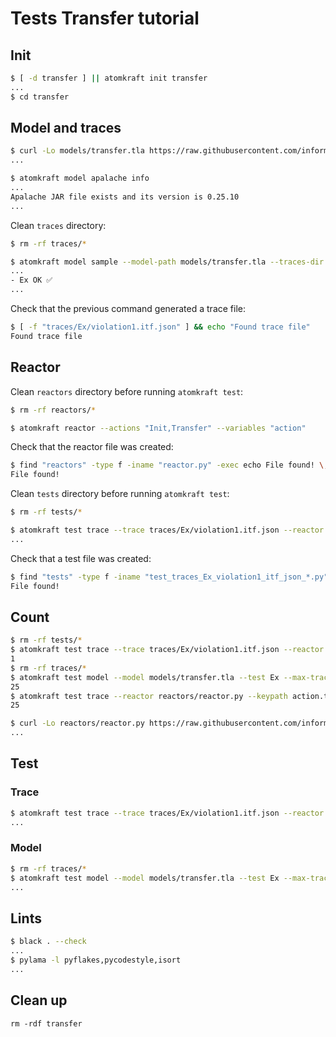 # Tests Transfer tutorial

## Init

```sh
$ [ -d transfer ] || atomkraft init transfer
...
$ cd transfer
```

## Model and traces

<!-- $MDX dir=transfer -->
```sh
$ curl -Lo models/transfer.tla https://raw.githubusercontent.com/informalsystems/atomkraft/dev/examples/cosmos-sdk/transfer/transfer.tla
...
```

```sh
$ atomkraft model apalache info
...
Apalache JAR file exists and its version is 0.25.10
...
```

Clean `traces` directory:

<!-- $MDX dir=transfer -->
```sh
$ rm -rf traces/*
```

<!-- $MDX dir=transfer -->
```sh
$ atomkraft model sample --model-path models/transfer.tla --traces-dir traces --examples Ex
...
- Ex OK ✅
...
```

Check that the previous command generated a trace file:

<!-- $MDX dir=transfer -->
```sh
$ [ -f "traces/Ex/violation1.itf.json" ] && echo "Found trace file"
Found trace file
```

## Reactor

Clean `reactors` directory before running `atomkraft test`:

<!-- $MDX dir=transfer -->
```sh
$ rm -rf reactors/*
```

<!-- $MDX dir=transfer -->
```sh
$ atomkraft reactor --actions "Init,Transfer" --variables "action"
```

Check that the reactor file was created:

<!-- $MDX dir=transfer -->
```sh
$ find "reactors" -type f -iname "reactor.py" -exec echo File found! \;
File found!
```

Clean `tests` directory before running `atomkraft test`:

<!-- $MDX dir=transfer -->
```sh
$ rm -rf tests/*
```

<!-- $MDX dir=transfer -->
```sh
$ atomkraft test trace --trace traces/Ex/violation1.itf.json --reactor reactors/reactor.py --keypath action.tag --verbose
...
```

Check that a test file was created:

<!-- $MDX dir=transfer -->
```sh
$ find "tests" -type f -iname "test_traces_Ex_violation1_itf_json_*.py" -exec echo File found! \;
File found!
```

## Count

<!-- $MDX dir=transfer -->
```sh
$ rm -rf tests/*
$ atomkraft test trace --trace traces/Ex/violation1.itf.json --reactor reactors/reactor.py --keypath action.tag --verbose | grep PASSED | wc -l
1
$ rm -rf traces/*
$ atomkraft test model --model models/transfer.tla --test Ex --max-trace 25 --view View --reactor reactors/reactor.py --keypath action.tag | grep PASSED | wc -l
25
$ atomkraft test trace --reactor reactors/reactor.py --keypath action.tag --all --verbose | grep PASSED | wc -l
25
```

<!-- $MDX dir=transfer -->
```sh
$ curl -Lo reactors/reactor.py https://raw.githubusercontent.com/informalsystems/atomkraft/dev/examples/cosmos-sdk/transfer/reactor.py
...
```

## Test

### Trace

<!-- $MDX dir=transfer -->
```sh
$ atomkraft test trace --trace traces/Ex/violation1.itf.json --reactor reactors/reactor.py --keypath action.tag
...
```

### Model

<!-- $MDX dir=transfer -->
```sh
$ rm -rf traces/*
$ atomkraft test model --model models/transfer.tla --test Ex --max-trace 3 --view View --reactor reactors/reactor.py --keypath action.tag
...
```

## Lints

<!-- $MDX dir=transfer -->
```sh
$ black . --check
...
$ pylama -l pyflakes,pycodestyle,isort
...
```

## Clean up

```
rm -rdf transfer
```
